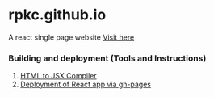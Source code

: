 # rpkc.github.io
A react single page website [Visit here](https://rpkc.github.io)

### Building and deployment (Tools and Instructions)
1. [HTML to JSX Compiler](https://magic.reactjs.net/htmltojsx.htm)
2. [Deployment of React app via gh-pages](https://create-react-app.dev/docs/deployment/#github-pages)

